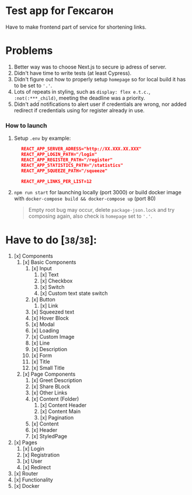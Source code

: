 # Test app for Гексагон

Have to make frontend part of service for shortening links.

# Problems

1. Better way was to choose Next.js to secure ip adress of server.
2. Didn't have time to write tests (at least Cypress).
3. Didn't figure out how to properly setup `homepage` so for local build it has to be set to `'.'`.
4. Lots of repeats in styling, such as `display: flex e.t.c.`, `:not(:***_child)`, meeting the deadline was a priority.
5. Didn't add notifications to alert user if credentials are wrong, nor added redirect if credentials using for register already in use.

### How to launch

1. Setup `.env` by example:

```json
      REACT_APP_SERVER_ADRESS="http://XX.XXX.XX.XXX"
      REACT_APP_LOGIN_PATH="/login"
      REACT_APP_REGISTER_PATH="/register"
      REACT_APP_STATISTICS_PATH="/statistics"
      REACT_APP_SQUEEZE_PATH="/squeeze"

      REACT_APP_LINKS_PER_LIST=12
```

2. `npm run start` for launching locally (port 3000) or build docker image with `docker-compose build && docker-compose up` (port 80)
   > Empty root bug may occur, delete `package-json.lock` and try composing again, also check is `homepage` set to `'.'`.

# Have to do [`38`/`38`]:

1. [x] Components
   1. [x] Basic Components
      1. [x] Input
         1. [x] Text
         2. [x] Checkbox
         3. [x] Switch
         4. [x] Custom text state switch
      2. [x] Button
         1. [x] Link
      3. [x] Squeezed text
      4. [x] Hover Block
      5. [x] Modal
      6. [x] Loading
      7. [x] Custom Image
      8. [x] Line
      9. [x] Description
      10. [x] Form
      11. [x] Title
      12. [x] Small Title
   2. [x] Page Components
      1. [x] Greet Description
      2. [x] Share BLock
      3. [x] Other Links
      4. [x] Content (Folder)
         1. [x] Content Header
         2. [x] Content Main
         3. [x] Pagination
      5. [x] Content
      6. [x] Header
      7. [x] StyledPage
2. [x] Pages
   1. [x] Login
   2. [x] Registration
   3. [x] User
   4. [x] Redirect
3. [x] Router
4. [x] Functionality
5. [x] Docker
